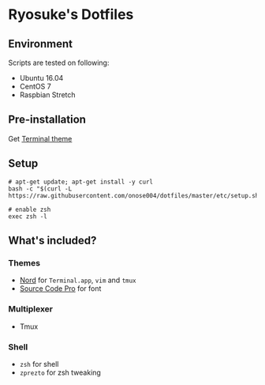 Ryosuke's Dotfiles
===

## Environment

Scripts are tested on following:

- Ubuntu 16.04
- CentOS 7
- Raspbian Stretch

## Pre-installation

Get [Terminal theme](https://github.com/arcticicestudio/nord-terminal-app)

## Setup

```
# apt-get update; apt-get install -y curl
bash -c "$(curl -L https://raw.githubusercontent.com/onose004/dotfiles/master/etc/setup.sh)"

# enable zsh
exec zsh -l
```

## What's included?

### Themes
- [Nord](https://www.nordtheme.com/) for `Terminal.app`, `vim` and `tmux`
- [Source Code Pro](https://adobe-fonts.github.io/source-code-pro/) for font

### Multiplexer
- Tmux

### Shell
- `zsh` for shell
- `zprezto` for zsh tweaking
